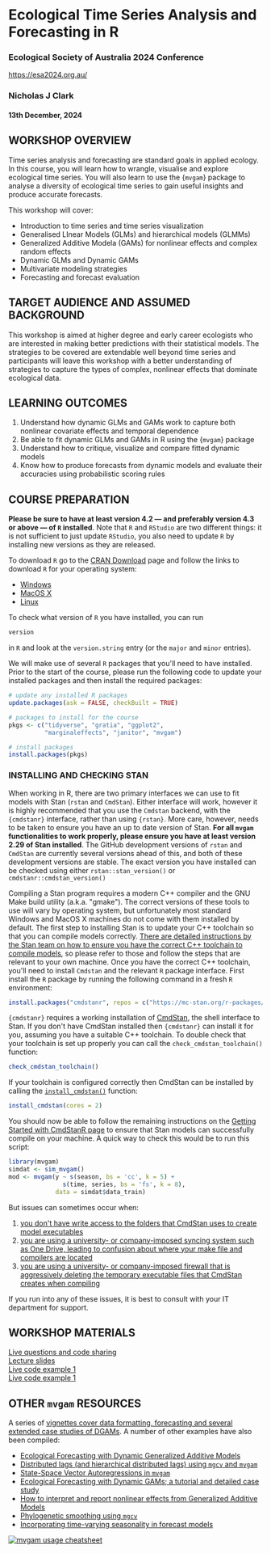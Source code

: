 # Ecological Time Series Analysis and Forecasting in R

### Ecological Society of Australia 2024 Conference

https://esa2024.org.au/

### Nicholas J Clark

#### 13th December, 2024

## WORKSHOP OVERVIEW
Time series analysis and forecasting are standard goals in applied ecology. In this course, you will learn how to wrangle, visualise and explore ecological time series. You will also learn to use the {`mvgam`} package to analyse a diversity of ecological time series to gain useful insights and produce accurate forecasts.

This workshop will cover:

- Introduction to time series and time series visualization
- Generalised LInear Models (GLMs) and hierarchical models (GLMMs)
- Generalized Additive Modela (GAMs) for nonlinear effects and complex random effects
- Dynamic GLMs and Dynamic GAMs
- Multivariate modeling strategies
- Forecasting and forecast evaluation

## TARGET AUDIENCE AND ASSUMED BACKGROUND
This workshop is aimed at higher degree and early career ecologists who are interested in making better predictions with their statistical models. The strategies to be covered are extendable well beyond time series and participants will leave this workshop with a better understanding of strategies to capture the types of complex, nonlinear effects that dominate ecological data.

## LEARNING OUTCOMES
1.    Understand how dynamic GLMs and GAMs work to capture both nonlinear covariate effects and temporal dependence
2.    Be able to fit dynamic GLMs and GAMs in R using the {`mvgam`} package
3.    Understand how to critique, visualize and compare fitted dynamic models
4.    Know how to produce forecasts from dynamic models and evaluate their accuracies using probabilistic scoring rules

## COURSE PREPARATION

**Please be sure to have at least version 4.2 &mdash; and preferably version 4.3 or above &mdash; of `R` installed**. Note that `R` and `RStudio` are two different things: it is not sufficient to just update `RStudio`, you also need to update `R` by installing new versions as they are released.

To download `R` go to the [CRAN Download](https://cran.r-project.org/) page and follow the links to download `R` for your operating system:

* [Windows](https://cran.r-project.org/bin/windows/)
* [MacOS X](https://cran.r-project.org/bin/macosx/)
* [Linux](https://cran.r-project.org/bin/linux/)

To check what version of `R` you have installed, you can run

```r
version
```

in `R` and look at the `version.string` entry (or the `major` and `minor` entries).

We will make use of several `R` packages that you'll need to have installed. Prior to the start of the course, please run the following code to update your installed packages and then install the required packages:

```r
# update any installed R packages
update.packages(ask = FALSE, checkBuilt = TRUE)

# packages to install for the course
pkgs <- c("tidyverse", "gratia", "ggplot2",
          "marginaleffects", "janitor", "mvgam")

# install packages
install.packages(pkgs)
```

### INSTALLING AND CHECKING STAN
When working in R, there are two primary interfaces we can use to fit models with Stan (`rstan` and `CmdStan`). Either interface will work, however it is highly recommended that you use the `Cmdstan` backend, with the `{cmdstanr}` interface, rather than using `{rstan}`. More care, however, needs to be taken to ensure you have an up to date version of Stan. **For all `mvgam` functionalities to work properly, please ensure you have at least version 2.29 of Stan installed**. The GitHub development versions of `rstan` and `CmdStan` are currently several versions ahead of this, and both of these development versions are stable. The exact version you have installed can be checked using either `rstan::stan_version()` or `cmdstanr::cmdstan_version()`

Compiling a Stan program requires a modern C++ compiler and the GNU Make build utility (a.k.a. "gmake"). The correct versions of these tools to use will vary by operating system, but unfortunately most standard Windows and MacOS X machines do not come with them installed by default. The first step to installing Stan is to update your C++ toolchain so that you can compile models correctly. [There are detailed instructions by the Stan team on how to ensure you have the correct C++ toolchain to compile models](https://mc-stan.org/docs/cmdstan-guide/installation.html#cpp-toolchain), so please refer to those and follow the steps that are relevant to your own machine. Once you have the correct C++ toolchain, you'll need to install `Cmdstan` and the relevant `R` package interface. First install the `R` package by running the following command in a fresh `R` environment:

```r
install.packages("cmdstanr", repos = c("https://mc-stan.org/r-packages/", getOption("repos")))
```

`{cmdstanr}` requires a working installation of [CmdStan](https://mc-stan.org/users/interfaces/cmdstan.html), the shell interface to Stan. If you don't have CmdStan installed then `{cmdstanr}` can install it for you, assuming you have a suitable C++ toolchain. To double check that your toolchain is set up properly you can call
the `check_cmdstan_toolchain()` function:

```r
check_cmdstan_toolchain()
```

If your toolchain is configured correctly then CmdStan can be installed by calling the
[`install_cmdstan()`](https://mc-stan.org/cmdstanr/reference/install_cmdstan.html) function:

```r
install_cmdstan(cores = 2)
```

You should now be able to follow the remaining instructions on the [Getting Started with CmdStanR page](https://mc-stan.org/cmdstanr/articles/cmdstanr.html) to ensure that Stan models can successfully compile on your machine. A quick way to check this would be to run this script:

```r
library(mvgam)
simdat <- sim_mvgam()
mod <- mvgam(y ~ s(season, bs = 'cc', k = 5) +
               s(time, series, bs = 'fs', k = 8),
             data = simdat$data_train)
```

But issues can sometimes occur when:

1. [you don't have write access to the folders that CmdStan uses to create model executables](https://discourse.mc-stan.org/t/problem-running-cmdstan-on-computing-cluster/34747/5)
2. [you are using a university- or company-imposed syncing system such as One Drive, leading to confusion about where your make file and compilers are located](https://discourse.mc-stan.org/t/system-command-make-failed-models-wont-compile/30528)
3. [you are using a university- or company-imposed firewall that is aggressively deleting the temporary executable files that CmdStan creates when compiling](https://discourse.mc-stan.org/t/trouble-with-cmdstan-toolchain-with-rtools42-on-windows-10-enterprise/28444)

If you run into any of these issues, it is best to consult with your IT department for support.

## WORKSHOP MATERIALS
[Live questions and code sharing](https://docs.google.com/document/d/1xd3icf1wxGxO3SVt2AmKO8CkeKv1QpsxgqK7rR15U08/edit?usp=sharing)
<br>
[Lecture slides](https://nicholasjclark.github.io/ESA_2024_timeseries/ESA_slidedeck.html#1) 
<br>
[Live code example 1](https://github.com/nicholasjclark/ESA_2024_timeseries/blob/main/live_code_examples/casestudy1_kestrel.R)
<br>
[Live code example 1](https://github.com/nicholasjclark/ESA_2024_timeseries/blob/main/live_code_examples/casestudy2_aphids.R)

## OTHER `mvgam` RESOURCES

A series of <a href="https://nicholasjclark.github.io/mvgam/"
target="_blank">vignettes cover data formatting, forecasting and several
extended case studies of DGAMs</a>. A number of other examples have also
been compiled:

- <a href="https://www.youtube.com/watch?v=0zZopLlomsQ"
  target="_blank">Ecological Forecasting with Dynamic Generalized Additive
  Models</a>
- <a href="https://ecogambler.netlify.app/blog/distributed-lags-mgcv/"
  target="_blank">Distributed lags (and hierarchical distributed lags)
  using <code>mgcv</code> and <code>mvgam</code></a>
- <a href="https://ecogambler.netlify.app/blog/vector-autoregressions/"
  target="_blank">State-Space Vector Autoregressions in
  <code>mvgam</code></a>
- <a href="https://www.youtube.com/watch?v=RwllLjgPUmM"
  target="_blank">Ecological Forecasting with Dynamic GAMs; a tutorial and
  detailed case study</a>
- <a href="https://ecogambler.netlify.app/blog/interpreting-gams/"
  target="_blank">How to interpret and report nonlinear effects from
  Generalized Additive Models</a>
- <a href="https://ecogambler.netlify.app/blog/phylogenetic-smooths-mgcv/"
  target="_blank">Phylogenetic smoothing using <code>mgcv</code></a>
- <a href="https://ecogambler.netlify.app/blog/time-varying-seasonality/"
  target="_blank">Incorporating time-varying seasonality in forecast
  models</a>

[![`mvgam` usage
cheatsheet](https://github.com/nicholasjclark/mvgam/raw/master/misc/mvgam_cheatsheet.png)](https://github.com/nicholasjclark/mvgam/raw/master/misc/mvgam_cheatsheet.pdf)
